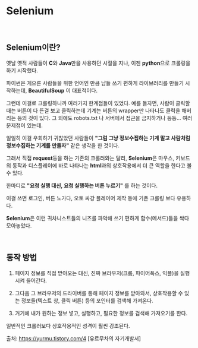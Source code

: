 # Selenium

<br/>

## Selenium이란?


옛날 옛적 사람들이 **C**와 **Java**만을 사용하던 시절을 지나, 이젠 **python**으로 크롤링을 하기 시작했다.

파이썬은 게으른 사람들을 위한 언어인 만큼 남들 쓰기 편하게 라이브러리를 만들기 시작하는데, **BeautifulSoup** 이 대표적이다.

그런데 이걸로 크롤링하니까 여러가지 한계점들이 있었다. 예를 들자면, 사람이 클릭할 때는 버튼이 다 뜬걸 보고 클릭하는데 기계는 버튼의 wrapper만 나타나도 클릭을 해버리는 등의 것이 있다. 그 외에도 robots.txt 나 서버에서 접근을 금지하거나 등등... 여러 문제점이 있는데.

 일일히 이걸 우회하기 귀찮았던 사람들이 **"그럼 그냥 정보수집하는 기계 말고 사람처럼 정보수집하는 기계를 만들자"** 같은 생각을 한 것이다.

 그래서 직접 **request**등을 하는 기존의 크롤러와는 달리, **Selenium**은 마우스, 키보드의 동작과 디스플레이에 바로 나타나는 **html**과의 상호작용에서 더 큰 역할을 한다고 볼 수 있다.

한마디로 **"요청 실행 대신, 요청 실행하는 버튼 누르기"** 를 하는 것이다.

 
이걸 쓰면 로그인, 버튼 노가다, 오토 싸강 플레이어 제작 등에 기존 크롤링 보다 유용하다.

 **Selenium**은 이런 귀차니스트들의 니즈를 파악해 쓰기 편하게 함수(메서드)들을 싹다 모아놓았다.

 
 <br/>
 
## 동작 방법


1) 페이지 정보를 직접 받아오는 대신, 진짜 브라우저(크롬, 파이어폭스, 익플)을 실행시켜 들어간다.

2) 그다음 그 브라우저의 드라이버를 통해 페이지 정보를 받아와서, 상호작용할 수 있는 정보들(텍스트 창, 클릭 버튼) 등의 포인터를 검색해 가져온다.

3) 거기에 내가 원하는 정보 넣고, 실행하고, 필요한 정보를 검색해 가져오기를 한다.

 
 일반적인 크롤러보다 상호작용적인 성격이 훨씬 강조된다.


출처: https://yurmu.tistory.com/4 [유르무차의 자기개발서]
